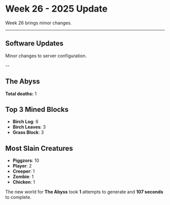 # Week 26 - 2025 Update

Week 26 brings minor changes.

---

## Software Updates

Minor changes to server configuration.


--
## The Abyss
**Total deaths:** 1
 
## Top 3 Mined Blocks
- **Birch Log**: 6
- **Birch Leaves**: 3
- **Grass Block**: 3
 
## Most Slain Creatures
- **Piggzors**: 10
- **Player**: 2
- **Creeper**: 1
- **Zombie**: 1
- **Chicken**: 1
 
The new world for **The Abyss** took **1** attempts to generate and **107 seconds** to complete.
 
